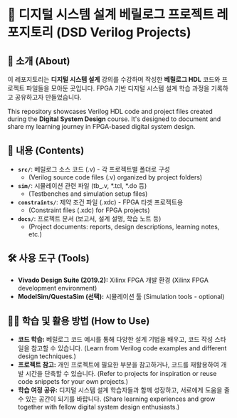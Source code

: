 # 🚀 디지털 시스템 설계 베릴로그 프로젝트 레포지토리 (DSD Verilog Projects)

## 📖 소개 (About)

이 레포지토리는 **디지털 시스템 설계** 강의를 수강하며 작성한 **베릴로그 HDL** 코드와 프로젝트 파일들을 모아둔 곳입니다.  FPGA 기반 디지털 시스템 설계 학습 과정을 기록하고 공유하고자 만들었습니다.

This repository showcases Verilog HDL code and project files created during the **Digital System Design** course. It's designed to document and share my learning journey in FPGA-based digital system design.

## 📂 내용 (Contents)

*   **`src/`**: 베릴로그 소스 코드 (.v) - 각 프로젝트별 폴더로 구성
    *   (Verilog source code files (.v) organized by project folders)
*   **`sim/`**: 시뮬레이션 관련 파일 (tb\_.v, \*.tcl, \*.do 등)
    *   (Testbenches and simulation setup files)
*   **`constraints/`**: 제약 조건 파일 (.xdc) - FPGA 타겟 프로젝트용
    *   (Constraint files (.xdc) for FPGA projects)
*   **`docs/`**: 프로젝트 문서 (보고서, 설계 설명, 학습 노트 등)
    *   (Project documents: reports, design descriptions, learning notes, etc.)

## 🛠️ 사용 도구 (Tools)

*   **Vivado Design Suite (2019.2):** Xilinx FPGA 개발 환경 (Xilinx FPGA development environment)
*   **ModelSim/QuestaSim (선택):**  시뮬레이션 툴 (Simulation tools - optional)

## 🧑‍💻 학습 및 활용 방법 (How to Use)

*   **코드 학습:** 베릴로그 코드 예시를 통해 다양한 설계 기법을 배우고, 코드 작성 스타일을 참고할 수 있습니다. (Learn from Verilog code examples and different design techniques.)
*   **프로젝트 참고:** 개인 프로젝트에 필요한 부분을 참고하거나, 코드를 재활용하여 개발 시간을 단축할 수 있습니다. (Refer to projects for inspiration or reuse code snippets for your own projects.)
*   **학습 여정 공유:**  디지털 시스템 설계 학습자들과 함께 성장하고, 서로에게 도움을 줄 수 있는 공간이 되기를 바랍니다. (Share learning experiences and grow together with fellow digital system design enthusiasts.)

